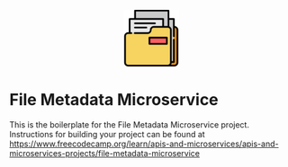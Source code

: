 <p align="center">
<img src="./img/files.png" alt="Clock" width="20%"/>
</p>

# File Metadata Microservice
This is the boilerplate for the File Metadata Microservice project. Instructions for building your project can be found at https://www.freecodecamp.org/learn/apis-and-microservices/apis-and-microservices-projects/file-metadata-microservice
